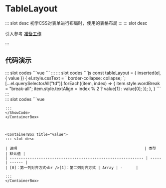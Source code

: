 # TableLayout

<ContainerBox title="介绍">
::: slot desc
初学CSS对表单进行布局时，使用的表格布局
:::
</ContainerBox>

<ContainerBox title="使用">
::: slot desc

引入参考 [准备工作](/Directives/base/start.html#准备工作)

:::
</ContainerBox>

## 代码演示

<ContainerBox title="基础用法">
<div class="demoBox">
<Directives-TableLayout-index-a />
</div>

<ShowCode>
::: slot codes
```vue
<template>
  <table class="table" v-tableLayout="['right', 'left']">
    <tr>
      <td>QQ：</td>
      <td><input type="text" /></td>
    </tr>
    <tr>
      <td>密码：</td>
      <td><input type="text" /></td>
    </tr>
    <tr>
      <td>手机号：</td>
      <td><input type="text" /></td>
    </tr>
    <tr>
      <td>家庭住址：</td>
      <td><input type="text" /></td>
    </tr>
    <tr>
      <td>大学：</td>
      <td><input type="text" /></td>
    </tr>
    <tr>
      <td>身份证号：</td>
      <td><input type="text" /></td>
    </tr>
  </table>
</template>
<style scoped lang="less">
.table {
  width: 300px;
  border-collapse: collapse;
  input {
    border: none !important;
    border-bottom: 1px solid #000 !important;
  }
}
</style>
```
:::
</ShowCode>

<ShowCode iskey>
::: slot codes
```js
const tableLayout = {
  inserted(el, { value }) {
    el.style.cssText = `
      border-collapse: collapse;
    `;
    [...el.querySelectorAll("td")].forEach((item, index) => {
      item.style.wordBreak = "break-all";
      item.style.textAlign = index % 2 ? value[1] : value[0];
    });
  },
}
```
:::
</ShowCode>
</ContainerBox>

<ContainerBox title="其他对齐方式">
<div class="demoBox">
<Directives-TableLayout-index-b />
</div>

<ShowCode>
::: slot codes
```vue
<template>
  <table class="table" v-tableLayout="['left', 'right']">
    <tr>
      <td>QQ：</td>
      <td><input type="text" /></td>
    </tr>
    <tr>
      <td>密码：</td>
      <td><input type="text" /></td>
    </tr>
    <tr>
      <td>手机号：</td>
      <td><input type="text" /></td>
    </tr>
    <tr>
      <td>家庭住址：</td>
      <td><input type="text" /></td>
    </tr>
    <tr>
      <td>大学：</td>
      <td><input type="text" /></td>
    </tr>
    <tr>
      <td>身份证号：</td>
      <td><input type="text" /></td>
    </tr>
  </table>
</template>
<style scoped lang="less">
.table {
  width: 300px;
  border-collapse: collapse;
  td {
    padding: 0 !important;
    border: 1px solid #000 !important;
    input {
      border: none !important;
      border-bottom: 1px solid #000 !important;
    }
  }
}

tr {
  background-color: transparent;
}
</style>
```
:::
</ShowCode>
</ContainerBox>



<ContainerBox title="value">
::: slot desc

| 说明                                                         | 类型  | 默认值 |
| ------------------------------------------------------------ | ----- | ------ |
| [0]：第一列对齐方式<br />[1]：第二列对齐方式 | Array | -      |

:::
</ContainerBox>
